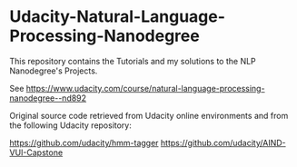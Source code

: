 # Udacity-Natural-Language-Processing-Nanodegree
This repository contains the Tutorials and my solutions to the NLP Nanodegree's Projects.

See https://www.udacity.com/course/natural-language-processing-nanodegree--nd892

Original source code retrieved from Udacity online environments and from the following Udacity repository:

https://github.com/udacity/hmm-tagger
https://github.com/udacity/AIND-VUI-Capstone
